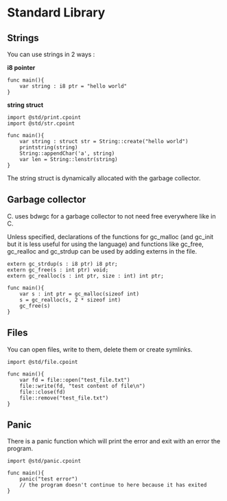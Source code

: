 # Standard Library

## Strings

You can use strings in 2 ways : 

**i8 pointer**

```
func main(){
    var string : i8 ptr = "hello world"
}
```

**string struct**

```
import @std/print.cpoint
import @std/str.cpoint

func main(){
    var string : struct str = String::create("hello world")
    printstring(string)
    String::appendChar('a', string)
    var len = String::lenstr(string)
}
```

The string struct is dynamically allocated with the garbage collector.

## Garbage collector

C. uses bdwgc for a garbage collector to not need free everywhere like in C.

Unless specified, declarations of the functions for gc_malloc (and gc_init but it is less useful for using the language) and functions like gc_free, gc_realloc and gc_strdup can be used by adding externs in the file.

```
extern gc_strdup(s : i8 ptr) i8 ptr;
extern gc_free(s : int ptr) void;
extern gc_realloc(s : int ptr, size : int) int ptr;

func main(){
    var s : int ptr = gc_malloc(sizeof int)
    s = gc_realloc(s, 2 * sizeof int)
    gc_free(s)    
}
```

## Files

You can open files, write to them, delete them or create symlinks.

```
import @std/file.cpoint

func main(){
    var fd = file::open("test_file.txt")
    file::write(fd, "test content of file\n")
    file::close(fd)
    file::remove("test_file.txt")
}
```

## Panic

There is a panic function which will print the error and exit with an error the program.

```
import @std/panic.cpoint

func main(){
    panic("test error")
    // the program doesn't continue to here because it has exited
}
```
